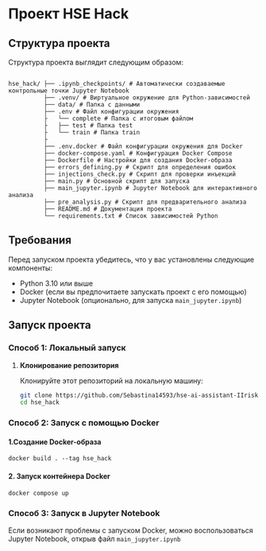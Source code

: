 # Проект HSE Hack

## Структура проекта

Структура проекта выглядит следующим образом:

```

hse_hack/ ├── .ipynb_checkpoints/ # Автоматически создаваемые контрольные точки Jupyter Notebook
          ├── .venv/ # Виртуальное окружение для Python-зависимостей
          ├── data/ # Папка с данными
          ├── .env # Файл конфигурации окружения
          ├   └── complete # Папка с итоговым файлом
          ├   ├── test # Папка test
          ├   └── train # Папка train
          ├
          ├── .env.docker # Файл конфигурации окружения для Docker
          ├── docker-compose.yaml # Конфигурация Docker Compose
          ├── Dockerfile # Настройки для создания Docker-образа
          ├── errors_defining.py # Скрипт для определения ошибок
          ├── injections_check.py # Скрипт для проверки инъекций
          ├── main.py # Основной скрипт для запуска
          ├── main_jupyter.ipynb # Jupyter Notebook для интерактивного анализа
          ├── pre_analysis.py # Скрипт для предварительного анализа
          ├── README.md # Документация проекта
          └── requirements.txt # Список зависимостей Python
```


## Требования

Перед запуском проекта убедитесь, что у вас установлены следующие компоненты:
- Python 3.10 или выше
- Docker (если вы предпочитаете запускать проект с его помощью)
- Jupyter Notebook (опционально, для запуска `main_jupyter.ipynb`)

## Запуск проекта

### Способ 1: Локальный запуск

1. **Клонирование репозитория**

   Клонируйте этот репозиторий на локальную машину:
   ```bash
   git clone https://github.com/Sebastina14593/hse-ai-assistant-IIriski.git
   cd hse_hack

### Способ 2: Запуск с помощью Docker
#### 1.Создание Docker-образа
```commandline
docker build . --tag hse_hack
```
#### 2. Запуск контейнера Docker
```commandline
docker compose up
```
### Способ 3: Запуск в Jupyter Notebook
Если возникают проблемы с запуском Docker, можно воспользоваться Jupyter Notebook, открыв файл `main_jupyter.ipynb`
